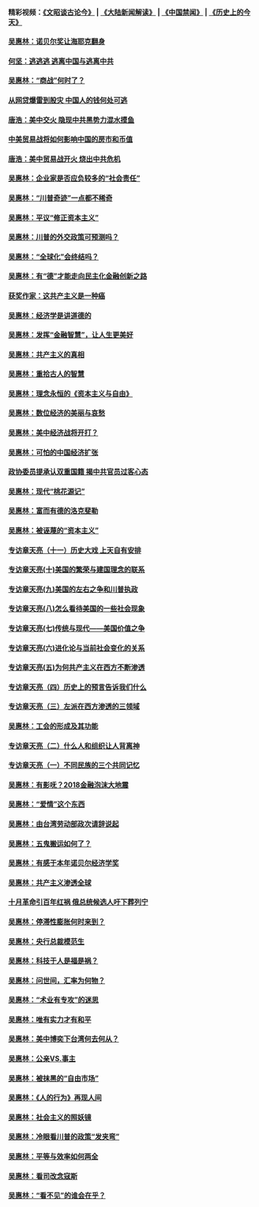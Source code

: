 #### 精彩视频：[《文昭谈古论今》](https://github.com/gfw-breaker/wenzhao/blob/master/README.md?t=01250330) | [《大陆新闻解读》](https://github.com/gfw-breaker/ntdtv-comedy/blob/master/README.md?t=01250330) | [《中国禁闻》](https://github.com/gfw-breaker/ntdtv-news/blob/master/README.md?t=01250330) | [《历史上的今天》](https://github.com/gfw-breaker/today-in-history/blob/master/README.md?t=01250330) 

#### [吴惠林：诺贝尔奖让海耶克翻身](../pages/nsc423/n10890049.md?t=01250330) 

#### [何坚：逃逃逃 逃离中国与逃离中共](../pages/nsc423/n10592891.md?t=01250330) 

#### [吴惠林：“商战”何时了？](../pages/nsc423/n10573558.md?t=01250330) 

#### [从网贷爆雷到股灾 中国人的钱何处可逃](../pages/nsc423/n10572800.md?t=01250330) 

#### [唐浩：美中交火 隐现中共黑势力混水摸鱼](../pages/nsc423/n10544040.md?t=01250330) 

#### [中美贸易战将如何影响中国的房市和币值](../pages/nsc423/n10543697.md?t=01250330) 

#### [唐浩：美中贸易战开火 烧出中共危机](../pages/nsc423/n10540126.md?t=01250330) 

#### [吴惠林：企业家是否应负较多的“社会责任”](../pages/nsc423/n10535022.md?t=01250330) 

#### [吴惠林：“川普奇迹”一点都不稀奇](../pages/nsc423/n10512808.md?t=01250330) 

#### [吴惠林：平议“修正资本主义”](../pages/nsc423/n10495724.md?t=01250330) 

#### [吴惠林：川普的外交政策可预测吗？](../pages/nsc423/n10462387.md?t=01250330) 

#### [吴惠林：“全球化”会终结吗？](../pages/nsc423/n10452838.md?t=01250330) 

#### [吴惠林：有“德”才能走向民主化金融创新之路](../pages/nsc423/n10432292.md?t=01250330) 

#### [获奖作家：这共产主义是一种癌](../pages/nsc423/n10431541.md?t=01250330) 

#### [吴惠林：经济学是讲道德的](../pages/nsc423/n10398014.md?t=01250330) 

#### [吴惠林：发挥“金融智慧”，让人生更美好](../pages/nsc423/n10375019.md?t=01250330) 

#### [吴惠林：共产主义的真相](../pages/nsc423/n10351394.md?t=01250330) 

#### [吴惠林：重拾古人的智慧](../pages/nsc423/n10337691.md?t=01250330) 

#### [吴惠林：理念永恒的《资本主义与自由》](../pages/nsc423/n10316274.md?t=01250330) 

#### [吴惠林：数位经济的美丽与哀愁](../pages/nsc423/n10292946.md?t=01250330) 

#### [吴惠林：美中经济战将开打？](../pages/nsc423/n10258825.md?t=01250330) 

#### [吴惠林：可怕的中国经济扩张](../pages/nsc423/n10219147.md?t=01250330) 

#### [政协委员提承认双重国籍 揭中共官员过客心态](../pages/nsc423/n10208809.md?t=01250330) 

#### [吴惠林：现代“桃花源记”](../pages/nsc423/n10185234.md?t=01250330) 

#### [吴惠林：富而有德的洛克斐勒](../pages/nsc423/n10142264.md?t=01250330) 

#### [吴惠林：被诬蔑的“资本主义”](../pages/nsc423/n10124816.md?t=01250330) 

#### [专访章天亮（十一）历史大戏 上天自有安排](../pages/nsc423/n10094905.md?t=01250330) 

#### [专访章天亮(十)美国的繁荣与建国理念的联系](../pages/nsc423/n10094899.md?t=01250330) 

#### [专访章天亮(九)美国的左右之争和川普执政](../pages/nsc423/n10094889.md?t=01250330) 

#### [专访章天亮(八)怎么看待美国的一些社会现象](../pages/nsc423/n10094857.md?t=01250330) 

#### [专访章天亮(七)传统与现代——美国价值之争](../pages/nsc423/n10093140.md?t=01250330) 

#### [专访章天亮(六)进化论与当前社会变化的关系](../pages/nsc423/n10092036.md?t=01250330) 

#### [专访章天亮(五)为何共产主义在西方不断渗透](../pages/nsc423/n10083620.md?t=01250330) 

#### [专访章天亮（四）历史上的预言告诉我们什么](../pages/nsc423/n10083606.md?t=01250330) 

#### [专访章天亮（三）左派在西方渗透的三领域](../pages/nsc423/n10081115.md?t=01250330) 

#### [吴惠林：工会的形成及其功能](../pages/nsc423/n10080633.md?t=01250330) 

#### [专访章天亮（二）什么人和组织让人背离神](../pages/nsc423/n10076637.md?t=01250330) 

#### [专访章天亮（一）不同民族的三个共同记忆](../pages/nsc423/n10074188.md?t=01250330) 

#### [吴惠林：有影呒？2018金融泡沫大地震](../pages/nsc423/n10040534.md?t=01250330) 

#### [吴惠林：“爱情”这个东西](../pages/nsc423/n10019423.md?t=01250330) 

#### [吴惠林：由台湾劳动部政次请辞说起](../pages/nsc423/n9979679.md?t=01250330) 

#### [吴惠林：五鬼搬运如何了？](../pages/nsc423/n9925338.md?t=01250330) 

#### [吴惠林：有感于本年诺贝尔经济学奖](../pages/nsc423/n9871883.md?t=01250330) 

#### [吴惠林：共产主义渗透全球](../pages/nsc423/n9812748.md?t=01250330) 

#### [十月革命引百年红祸 俄总统候选人吁下葬列宁](../pages/nsc423/n9810182.md?t=01250330) 

#### [吴惠林：停滞性膨胀何时来到？](../pages/nsc423/n9764136.md?t=01250330) 

#### [吴惠林：央行总裁模范生](../pages/nsc423/n9728134.md?t=01250330) 

#### [吴惠林：科技于人是福是祸？](../pages/nsc423/n9672982.md?t=01250330) 

#### [吴惠林：问世间，汇率为何物？](../pages/nsc423/n9621788.md?t=01250330) 

#### [吴惠林：“术业有专攻”的迷思](../pages/nsc423/n9580363.md?t=01250330) 

#### [吴惠林：唯有实力才有和平](../pages/nsc423/n9529599.md?t=01250330) 

#### [吴惠林：美中博奕下台湾何去何从？](../pages/nsc423/n9483598.md?t=01250330) 

#### [吴惠林：公亲VS.事主](../pages/nsc423/n9425637.md?t=01250330) 

#### [吴惠林：被抹黑的“自由市场”](../pages/nsc423/n9351545.md?t=01250330) 

#### [吴惠林：《人的行为》再现人间](../pages/nsc423/n9296339.md?t=01250330) 

#### [吴惠林：社会主义的照妖镜](../pages/nsc423/n9243460.md?t=01250330) 

#### [吴惠林：冷眼看川普的政策“发夹弯”](../pages/nsc423/n9120684.md?t=01250330) 

#### [吴惠林：平等与效率如何两全](../pages/nsc423/n9075430.md?t=01250330) 

#### [吴惠林：看司改念寇斯](../pages/nsc423/n9024915.md?t=01250330) 

#### [吴惠林：“看不见”的谁会在乎？](../pages/nsc423/n8977488.md?t=01250330) 

